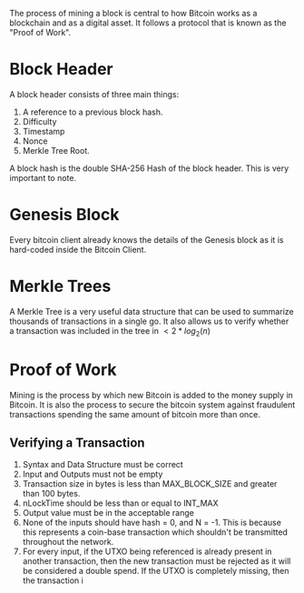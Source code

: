 The process of mining a block is central to how Bitcoin works as a blockchain and as a digital asset. It follows a protocol that is known as the "Proof of Work".
# Block Header
A block header consists of three main things:
1. A reference to a previous block hash.
2. Difficulty
3. Timestamp
4. Nonce
5. Merkle Tree Root.

A block hash is the double SHA-256 Hash of the block header. This is very important to note.
# Genesis Block
Every bitcoin client already knows the details of the Genesis block as it is hard-coded inside the Bitcoin Client. 
# Merkle Trees
A Merkle Tree is a very useful data structure that can be used to summarize thousands of transactions in a single go. It also allows us to verify whether a transaction was included in the tree in $< 2 * log_2(n)$ 
# Proof of Work
Mining is the process by which new Bitcoin is added to the money supply in Bitcoin. It is also the process to secure the bitcoin system against fraudulent transactions spending the same amount of bitcoin more than once. 
## Verifying a Transaction
1. Syntax and Data Structure must be correct
2. Input and Outputs must not be empty
3. Transaction size in bytes is less than MAX_BLOCK_SIZE and greater than 100 bytes.
4. nLockTime should be less than or equal to INT_MAX
5. Output value must be in the acceptable range
6. None of the inputs should have hash = 0, and N = -1. This is because this represents a coin-base transaction which shouldn't be transmitted throughout the network. 
7. For every input, if the UTXO being referenced is already present in another transaction, then the new transaction must be rejected as it will be considered a double spend. If the UTXO is completely missing, then the transaction i